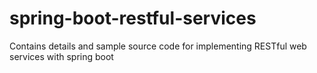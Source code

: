 # spring-boot-restful-services
Contains details and sample source code for implementing RESTful web services with spring boot
